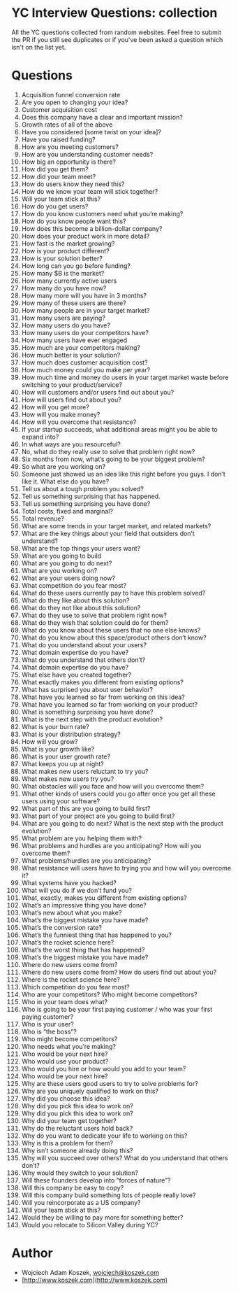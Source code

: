 # YC Interview Questions: collection

All the YC questions collected from random websites. Feel free to submit the
PR if you still see duplicates or if you've been asked a question which
isn't on the list yet.

# Questions

1.	Acquisition funnel conversion rate
1.	Are you open to changing your idea?
1.	Customer acquisition cost
1.	Does this company have a clear and important mission?
1.	Growth rates of all of the above
1.	Have you considered [some twist on your idea]?
1.	Have you raised funding?
1.	How are you meeting customers?
1.	How are you understanding customer needs?
1.	How big an opportunity is there?
1.	How did you get them?
1.	How did your team meet?
1.	How do users know they need this?
1.	How do we know your team will stick together?
1.	Will your team stick at this?
1.	How do you get users?
1.	How do you know customers need what you’re making?
1.	How do you know people want this?
1.	How does this become a billion-dollar company?
1.	How does your product work in more detail?
1.	How fast is the market growing?
1.	How is your product different?
1.	How is your solution better?
1.	How long can you go before funding?
1.	How many $B is the market?
1.	How many currently active users
1.	How many do you have now?
1.	How many more will you have in 3 months?
1.	How many of these users are there?
1.	How many people are in your target market?
1.	How many users are paying?
1.	How many users do you have?
1.	How many users do your competitors have?
1.	How many users have ever engaged
1.	How much are your competitors making?
1.	How much better is your solution?
1.	How much does customer acquisition cost?
1.	How much money could you make per year?
1.	How much time and money do users in your target market waste before switching to your product/service?
1.	How will customers and/or users find out about you?
1.	How will users find out about you?
1.	How will you get more?
1.	How will you make money?
1.	How will you overcome that resistance?
1.	If your startup succeeds, what additional areas might you be able to expand into?
1.	In what ways are you resourceful?
1.	No, what do they really use to solve that problem right now?
1.	Six months from now, what’s going to be your biggest problem?
1.	So what are you working on?
1.	Someone just showed us an idea like this right before you guys. I don’t like it. What else do you have?
1.	Tell us about a tough problem you solved?
1.	Tell us something surprising that has happened.
1.	Tell us something surprising you have done?
1.	Total costs, fixed and marginal?
1.	Total revenue?
1.	What are some trends in your target market, and related markets?
1.	What are the key things about your field that outsiders don’t understand?
1.	What are the top things your users want?
1.	What are you going to build
1.	What are you going to do next?
1.	What are you working on?
1.	What are your users doing now?
1.	What competition do you fear most?
1.	What do these users currently pay to have this problem solved?
1.	What do they like about this solution?
1.	What do they not like about this solution?
1.	What do they use to solve that problem right now?
1.	What do they wish that solution could do for them?
1.	What do you know about these users that no one else knows?
1.	What do you know about this space/product others don’t know?
1.	What do you understand about your users?
1.	What domain expertise do you have?
1.	What do you understand that others don’t?
1.	What domain expertise do you have?
1.	What else have you created together?
1.	What exactly makes you different from existing options?
1.	What has surprised you about user behavior?
1.	What have you learned so far from working on this idea?
1.	What have you learned so far from working on your product?
1.	What is something surprising you have done?
1.	What is the next step with the product evolution?
1.	What is your burn rate?
1.	What is your distribution strategy?
1.	How will you grow?
1.	What is your growth like?
1.	What is your user growth rate?
1.	What keeps you up at night?
1.	What makes new users reluctant to try you?
1.	What makes new users try you?
1.	What obstacles will you face and how will you overcome them?
1.	What other kinds of users could you go after once you get all these users using your software?
1.	What part of this are you going to build first?
1.	What part of your project are you going to build first?
1.	What are you going to do next? What is the next step with the product evolution?
1.	What problem are you helping them with?
1.	What problems and hurdles are you anticipating? How will you overcome them?
1.	What problems/hurdles are you anticipating?
1.	What resistance will users have to trying you and how will you overcome it?
1.	What systems have you hacked?
1.	What will you do if we don’t fund you?
1.	What, exactly, makes you different from existing options?
1.	What’s an impressive thing you have done?
1.	What’s new about what you make?
1.	What’s the biggest mistake you have made?
1.	What’s the conversion rate?
1.	What’s the funniest thing that has happened to you?
1.	What’s the rocket science here?
1.	What’s the worst thing that has happened?
1.	What’s the biggest mistake you have made?
1.	Where do new users come from?
1.	Where do new users come from? How do users find out about you?
1.	Where is the rocket science here?
1.	Which competition do you fear most?
1.	Who are your competitors? Who might become competitors?
1.	Who in your team does what?
1.	Who is going to be your first paying customer / who was your first paying customer?
1.	Who is your user?
1.	Who is “the boss”?
1.	Who might become competitors?
1.	Who needs what you’re making?
1.	Who would be your next hire?
1.	Who would use your product?
1.	Who would you hire or how would you add to your team?
1.	Who would be your next hire?
1.	Why are these users good users to try to solve problems for?
1.	Why are you uniquely qualified to work on this?
1.	Why did you choose this idea?
1.	Why did you pick this idea to work on?
1.	Why did you pick this idea to work on?
1.	Why did your team get together?
1.	Why do the reluctant users hold back?
1.	Why do you want to dedicate your life to working on this?
1.	Why is this a problem for them?
1.	Why isn’t someone already doing this?
1.	Why will you succeed over others? What do you understand that others don’t?
1.	Why would they switch to your solution?
1.	Will these founders develop into “forces of nature”?
1.	Will this company be easy to copy?
1.	Will this company build something lots of people really love?
1.	Will you reincorporate as a US company?
1.	Will your team stick at this?
1.	Would they be willing to pay more for something better?
1.	Would you relocate to Silicon Valley during YC?


# Author

- Wojciech Adam Koszek, [wojciech@koszek.com](mailto:wojciech@koszek.com)
- [http://www.koszek.com](http://www.koszek.com)
